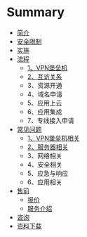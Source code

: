 # Summary

* [简介](README.md)
* [安全限制](an-quan-xian-zhi.md)
* [实施](chapter1.md)
* [流程](liu-cheng.md)
  * [1、VPN堡垒机](liu-cheng/vpnbao-lei-ji.md)
  * [2、互访关系](liu-cheng/23001-hu-fang-guan-xi.md)
  * 3、资源开通
  * 4、域名申请
  * 5、应用上云
  * 6、应用集成
  * 7、专线接入申请
* [常见问题](chang-jian-wen-ti.md)
  * [1、VPN堡垒机相关](chang-jian-wen-ti/1vpnbao-lei-ji-xiang-guan.md)
  * [2、服务器相关](chang-jian-wen-ti/23001-fu-wu-qi-xiang-guan.md)
  * 3、网络相关
  * 4、安全相关
  * 5、应急与响应
  * 6、应用相关
* [售前](shou-qian.md)
  * [报价](shou-qian/bao-jia.md)
  * [服务介绍](shou-qian/fu-wu-jie-shao.md)
* [咨询](zi-xun.md)
* [资料下载](zi-liao-xia-zai.md)

